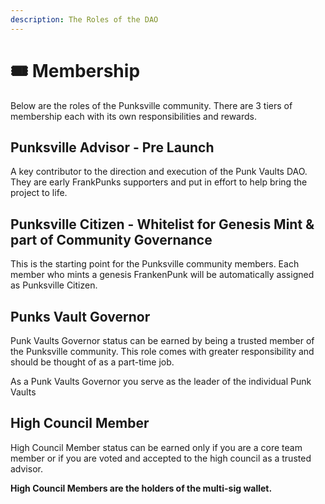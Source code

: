 ```yaml
---
description: The Roles of the DAO
---
```


# 🎟 Membership

Below are the roles of the Punksville community. There are 3 tiers of  membership each with its own responsibilities and rewards.&#x20;

## **Punksville Advisor - Pre Launch**

A key contributor to the direction and execution of the Punk Vaults DAO. They are early FrankPunks supporters and put in effort to help bring the project to life.

## **Punksville Citizen - Whitelist for Genesis Mint & part of Community Governance**&#x20;

This is the starting point for the Punksville community members. Each member who mints a genesis FrankenPunk will be automatically assigned as Punksville Citizen.&#x20;

## **Punks Vault Governor**&#x20;

Punk Vaults Governor status can be earned by being a trusted member of the Punksville community. This role comes with greater responsibility and should be thought of as a part-time job.&#x20;

As a Punk Vaults Governor you serve as the leader of the individual Punk Vaults &#x20;

## **High Council Member** &#x20;

High Council Member status can be earned only if you are a core team member or if you are voted and accepted to the high council as a trusted advisor.&#x20;

**High Council Members are the holders of the multi-sig wallet.**&#x20;
